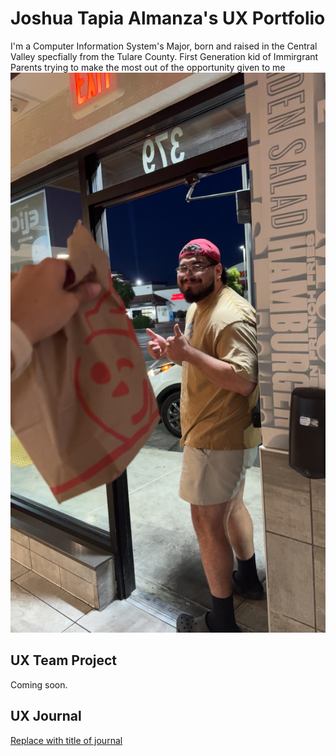 # Joshua Tapia Almanza's UX Portfolio

I'm a Computer Information System's Major, born and raised in the Central Valley specfially from the Tulare County.
First Generation kid of Immirgrant Parents trying to make the most out of the opportunity given to me
![Joshua Tapia](JoshTapia.png.jpg)
## UX Team Project

Coming soon.

## UX Journal

[Replace with title of journal](journal/)
